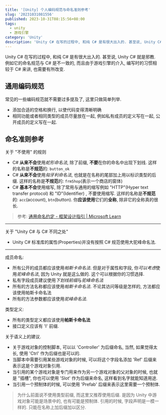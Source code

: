 ```yaml
---
title: '[Unity] 个人编码规范与命名准则参考'
slug: '20231031081556'
published: 2023-10-31T08:15:56+08:00
tags:
  - unity
  - 游戏引擎
category: 'Unity'
description: 'Unity C# 在写的过程中, 和纯 C# 是有很大出入的. 甚至说, Unity C# 就是邪教. 例如它的命名规范与 C# 是不一致的, 而且由于游戏引擎的介入, 编写时的习惯相较于 C# 来讲, 也需要有所改变.'
---
```


Unity C# 在写的过程中, 和纯 C# 是有很大出入的. 甚至说, Unity C# 就是邪教. 例如它的命名规范与 C# 是不一致的, 而且由于游戏引擎的介入, 编写时的习惯相较于 C# 来讲, 也需要有所改变.


## 通用编码规范


常见的一些编码规范就不需要过多提及了, 这里只做简单列举.


- 添加合适的空格和换行, 以使代码变得清晰明确
- 相同功能或者相同类型的成员尽量放在一起, 例如私有成员的定义写在一起, 公开成员的定义写在一起.



## 命名准则参考


关于 "不使用" 的规则


- C# **从来不会**使用*蛇形命名法*, 除了前缀, **不要**在你的命名中出现下划线. 这样的名称是**不规范**的: `button_ok`
- C# **从来不会**使用*匈牙利命名法*, 也就是在名称的尾部加上用以标识类型的后缀. 这样的名称是**不规范**的: `frmShop`(表示一个商店的窗体)
- C# **基本不会**使用缩写, 除了常用与通用的缩写例如 "HTTP"(Hyper text transfer protocol) 和 "ID"(Identifier) , 不要使用缩写. 这样的名称是**不规范**的: `acc`(account), `btn`(button). 你**应该使用**它们的**全称**, 除非它的全称真的很长.


> 参考: [通用命名约定 - 框架设计指引 | Microsoft Learn](https://learn.microsoft.com/zh-cn/dotnet/standard/design-guidelines/general-naming-conventions)


---


关于 "Unity C# 与 C# 不同之处"


- Unity C# 标准库的属性(Properties)并没有按照 C# 规范使用大驼峰命名法.



---


成员命名:


- 所有公开的成员都应该使用*帕斯卡命名法*.
  但是对于属性和字段, 你*可以考虑*使用*驼峰命名法*, 因为 Unity 就是这么做的. 这个可以根据你的习惯选择.
- 私有字段成员建议使用*下划线前缀*与*驼峰命名法*
- 所有的方法名称都应该使用*帕斯卡命名法*.
  不论其访问等级是怎样的, 方法都应该使用帕斯卡命名法
- 所有的方法参数都应该使用*驼峰命名法*.


类型定义:


- 所有的类型定义都应该使用**帕斯卡命名法**
- 接口定义应该有 'I' 前缀.


关于语义上的建议.


- 关于游戏对象的控制脚本, 可以以 'Controller' 为后缀命名, 当然, 如果觉得太长, 使用 'Ctrl' 作为后缀也是可以的.
- 当脚本中需要引用某些游戏对象的时候, 可以将这个字段名添加 'Ref' 后缀来表示这是个游戏对象引用.
- 当引用的某个游戏对象是专门用来作为另一个游戏对象的父对象的时候, 也就是 "插槽", 你也可以使用 'Slot' 作为后缀来命名, 这样看到名字就能知道用途.
- 当引用一个预制体的时候, 可以使用 'Prefab' 后缀来表示这里需要一个预制体.


> 为什么前面说不使用类型前缀, 而这里又推荐使用后缀. 是因为 Unity 中游戏对象可能是场景中的, 也有可能是预制体. 引用的时候, 字段声明是一模一样的. 只能在名称上加后缀加以区分.
